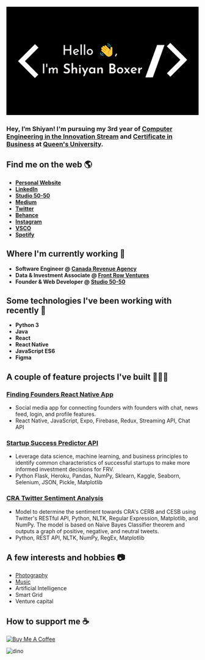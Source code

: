 ![Shiyan Boxer](https://github.com/shiyanboxer/shiyanboxer/blob/master/heading.jpg)

### Hey, I’m Shiyan! I'm pursuing my 3rd year of [Computer Engineering in the Innovation Stream](https://www.ece.queensu.ca/undergraduate/ECEi.html) and [Certificate in Business](https://smith.queensu.ca/academic_programs/certificate-in-business/index.php) at [Queen's University](https://www.queensu.ca/). 

## Find me on the web 🌎
- **[Personal Website](https://shiyanboxer.netlify.app/)**
- **[LinkedIn](https://www.linkedin.com/in/shiyanboxer/)**
- **[Studio 50-50](https://studio50-50.com/)**
- **[Medium](https://medium.com/@shiyan.boxer)**
- **[Twitter](https://twitter.com/shiyan_boxer)**
- **[Behance](https://www.behance.net/shiyanboxer)**
- **[Instagram](https://www.instagram.com/shiyan.boxer/)**
- **[VSCO](https://vsco.co/shiyanboxer/gallery)**
- **[Spotify](https://open.spotify.com/user/shiyanboxer?si=sO5Ie0B5T4qNGMyngonkEg)**

## Where I'm currently working 💼
- **Software Engineer @ [Canada Revenue Agency](https://www.canada.ca/en/revenue-agency.html)**
- **Data & Investment Associate @ [Front Row Ventures](https://frontrow.ventures/)**
- **Founder & Web Developer @ [Studio 50-50](https://studio50-50.com/)**

## Some technologies I've been working with recently 🤖
- **Python 3**
- **Java**
- **React**
- **React Native**
- **JavaScript ES6**
- **Figma**

## A couple of feature projects I've built 👩🏻‍💻
### [Finding Founders React Native App](https://github.com/shiyanboxer/Finding-Founders-React-Native-Social-Media-App)
- Social media app for connecting founders with founders with chat, news feed, login, and profile features.
- React Native, JavaScript, Expo, Firebase, Redux, Streaming API, Chat API

### [Startup Success Predictor API](https://github.com/shiyanboxer/Startup-Success-Predictor-API)
- Leverage data science, machine learning, and business principles to identify common characteristics of successful startups to make more informed investment decisions for FRV.
- Python Flask, Heroku, Pandas, NumPy, Sklearn, Kaggle, Seaborn, Selenium, JSON, Pickle, Matplotlib

### [CRA Twitter Sentiment Analysis](https://github.com/shiyanboxer/CRA-Twitter-Sentiment-Analysis)
- Model to determine the sentiment towards CRA's CERB and CESB using Twitter's RESTful API, Python, NLTK, Regular Expression, Matplotlib, and NumPy. The model is based on Naive Bayes Classifier theorem and outputs a graph of positive, negative, and neutral tweets.
- Python, REST API, NLTK, NumPy, RegEx, Matplotlib

## A few interests and hobbies 📷
- [Photography](https://vsco.co/shiyanboxer/gallery)
- [Music](https://open.spotify.com/user/shiyanboxer?si=sO5Ie0B5T4qNGMyngonkEg)
- Artificial Intelligence
- Smart Grid
- Venture capital

## How to support me ☕
<a href="https://www.buymeacoffee.com/shiyanboxer" target="_blank"><img src="https://cdn.buymeacoffee.com/buttons/default-orange.png" alt="Buy Me A Coffee" height="41" width="174"></a>

![dino](https://github.com/saadeghi/saadeghi/blob/master/dino.gif)

